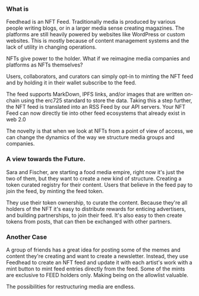 
### What is

Feedhead is an NFT Feed. Traditionally media is produced by various people writing blogs, or in a larger media sense creating magazines. The platforms are still heavily powered by websites like WordPress or custom websites. This is mostly because of content management systems and the lack of utility in changing operations. 

NFTs give power to the holder. What if we reimagine media companies and platforms as NFTs themselves? 

Users, collaborators, and curators can simply opt-in to minting the NFT feed and by holding it in their wallet subscribe to the feed. 

The feed supports MarkDown, IPFS links, and/or images that are written on-chain using the erc725 standard to store the data.  Taking this a step further,  the NFT feed is translated into an RSS Feed by our API servers. Your NFT Feed can now directly tie into other feed ecosystems that already exist in web 2.0

The novelty is that when we look at NFTs from a point of view of access, we can change the dynamics of the way we structure media groups and companies. 

### A view towards the Future. 

Sara and Fischer, are starting a food media empire, right now it's just the two of them, but they want to create a new kind of structure. Creating a token curated registry for their content. Users that believe in the feed pay to join the feed, by minting the feed token. 

They use their token ownership, to curate the content. Because they're all holders of the NFT it's easy to distribute rewards for enticing advertisers, and building partnerships, to join their feed. It's also easy to then create tokens from posts, that can then be exchanged with other partners. 

### Another Case

A group of friends has a great idea for posting some of the memes and content they're creating and want to create a newsletter. Instead, they use Feedhead to create an NFT feed and update it with each artist's work with a mint button to mint feed entries directly from the feed. Some of the mints are exclusive to FEED holders only. Making being on the allowlist valuable. 



The possibilities for restructuring media are endless.